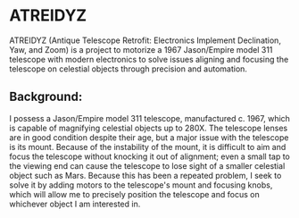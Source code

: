 # ATREIDYZ
ATREIDYZ (Antique Telescope Retrofit: Electronics Implement Declination, Yaw, and Zoom) is a project to motorize a 1967 Jason/Empire model 311 telescope with modern electronics to solve issues aligning and focusing the telescope on celestial objects through precision and automation.

## Background:
I possess a Jason/Empire model 311 telescope, manufactured c. 1967, which is capable of magnifying celestial objects up to 280X. The telescope lenses are in good condition despite their age, but a major issue with the telescope is its mount. Because of the instability of the mount, it is difficult to aim and focus the telescope without knocking it out of alignment; even a small tap to the viewing end can cause the telescope to lose sight of a smaller celestial object such as Mars. Because this has been a repeated problem, I seek to solve it by adding motors to the telescope's mount and focusing knobs, which will allow me to precisely position the telescope and focus on whichever object I am interested in.

